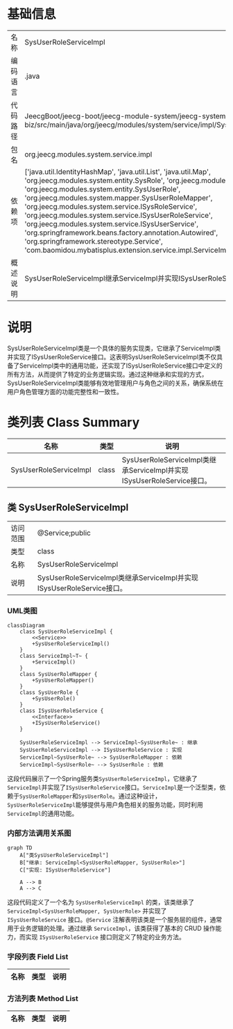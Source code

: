 # 基础信息

|      |      |
|------|------|
| 名称 | SysUserRoleServiceImpl |
| 编码语言 | .java |
| 代码路径 | JeecgBoot/jeecg-boot/jeecg-module-system/jeecg-system-biz/src/main/java/org/jeecg/modules/system/service/impl/SysUserRoleServiceImpl.java |
| 包名 | org.jeecg.modules.system.service.impl |
| 依赖项 | ['java.util.IdentityHashMap', 'java.util.List', 'java.util.Map', 'org.jeecg.modules.system.entity.SysRole', 'org.jeecg.modules.system.entity.SysUser', 'org.jeecg.modules.system.entity.SysUserRole', 'org.jeecg.modules.system.mapper.SysUserRoleMapper', 'org.jeecg.modules.system.service.ISysRoleService', 'org.jeecg.modules.system.service.ISysUserRoleService', 'org.jeecg.modules.system.service.ISysUserService', 'org.springframework.beans.factory.annotation.Autowired', 'org.springframework.stereotype.Service', 'com.baomidou.mybatisplus.extension.service.impl.ServiceImpl'] |
| 概述说明 | SysUserRoleServiceImpl继承ServiceImpl并实现ISysUserRoleService接口。 |

# 说明

SysUserRoleServiceImpl类是一个具体的服务实现类，它继承了ServiceImpl类并实现了ISysUserRoleService接口。这表明SysUserRoleServiceImpl类不仅具备了ServiceImpl类中的通用功能，还实现了ISysUserRoleService接口中定义的所有方法，从而提供了特定的业务逻辑实现。通过这种继承和实现的方式，SysUserRoleServiceImpl类能够有效地管理用户与角色之间的关系，确保系统在用户角色管理方面的功能完整性和一致性。

# 类列表 Class Summary

| 名称   | 类型  | 说明 |
|-------|------|-------------|
| SysUserRoleServiceImpl | class | SysUserRoleServiceImpl类继承ServiceImpl并实现ISysUserRoleService接口。 |



## 类 SysUserRoleServiceImpl

|      |      |
|------|------|
| 访问范围 | @Service;public |
| 类型 | class |
| 名称 | SysUserRoleServiceImpl |
| 说明 | SysUserRoleServiceImpl类继承ServiceImpl并实现ISysUserRoleService接口。 |


### UML类图

```mermaid
classDiagram
    class SysUserRoleServiceImpl {
        <<Service>>
        +SysUserRoleServiceImpl()
    }
    class ServiceImpl~T~ {
        +ServiceImpl()
    }
    class SysUserRoleMapper {
        +SysUserRoleMapper()
    }
    class SysUserRole {
        +SysUserRole()
    }
    class ISysUserRoleService {
        <<Interface>>
        +ISysUserRoleService()
    }

    SysUserRoleServiceImpl --> ServiceImpl~SysUserRole~ : 继承
    SysUserRoleServiceImpl --> ISysUserRoleService : 实现
    ServiceImpl~SysUserRole~ --> SysUserRoleMapper : 依赖
    ServiceImpl~SysUserRole~ --> SysUserRole : 依赖
```

这段代码展示了一个Spring服务类`SysUserRoleServiceImpl`，它继承了`ServiceImpl`并实现了`ISysUserRoleService`接口。`ServiceImpl`是一个泛型类，依赖于`SysUserRoleMapper`和`SysUserRole`。通过这种设计，`SysUserRoleServiceImpl`能够提供与用户角色相关的服务功能，同时利用`ServiceImpl`的通用功能。


### 内部方法调用关系图

```mermaid
graph TD
    A["类SysUserRoleServiceImpl"]
    B["继承: ServiceImpl<SysUserRoleMapper, SysUserRole>"]
    C["实现: ISysUserRoleService"]

    A --> B
    A --> C
```

这段代码定义了一个名为 `SysUserRoleServiceImpl` 的类，该类继承了 `ServiceImpl<SysUserRoleMapper, SysUserRole>` 并实现了 `ISysUserRoleService` 接口。`@Service` 注解表明该类是一个服务层的组件，通常用于业务逻辑的处理。通过继承 `ServiceImpl`，该类获得了基本的 CRUD 操作能力，而实现 `ISysUserRoleService` 接口则定义了特定的业务方法。

### 字段列表 Field List

| 名称  | 类型  | 说明 |
|-------|-------|------|

### 方法列表 Method List

| 名称  | 类型  | 说明 |
|-------|-------|------|




